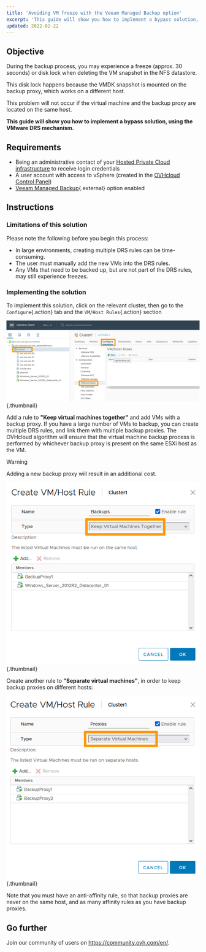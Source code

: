 ```yaml
---
title: 'Avoiding VM freeze with the Veeam Managed Backup option'
excerpt: 'This guide will show you how to implement a bypass solution, using the VMware DRS mechanism'
updated: 2022-02-22
---
```



## Objective

During the backup process, you may experience a freeze (approx. 30 seconds) or disk lock when deleting the VM snapshot in the NFS datastore.

This disk lock happens because the VMDK snapshot is mounted on the backup proxy, which works on a different host.

This problem will not occur if the virtual machine and the backup proxy are located on the same host.

**This guide will show you how to implement a bypass solution, using the VMware DRS mechanism.**

## Requirements

- Being an administrative contact of your [Hosted Private Cloud infrastructure](https://www.ovhcloud.com/en-ca/enterprise/products/hosted-private-cloud/) to receive login credentials
- A user account with access to vSphere (created in the [OVHcloud Control Panel](https://ca.ovh.com/auth/?action=gotomanager&from=https://www.ovh.com/ca/en/&ovhSubsidiary=ca))
- [Veeam Managed Backup](https://www.ovhcloud.com/en-ca/enterprise/products/hosted-private-cloud/veeam-backup-managed/){.external} option enabled

## Instructions

### Limitations of this solution

Please note the following before you begin this process:

- In large environments, creating multiple DRS rules can be time-consuming.
- The user must manually add the new VMs into the DRS rules.
- Any VMs that need to be backed up, but are not part of the DRS rules, may still experience freezes.

### Implementing the solution

To implement this solution, click on the relevant cluster, then go to the `Configure`{.action} tab and the `VM/Host Rules`{.action} section

![vSphere](images/en01add.png){.thumbnail}

Add a rule to **"Keep virtual machines together"** and add VMs with a backup proxy. If you have a large number of VMs to backup, you can create multiple DRS rules, and link them with multiple backup proxies. The OVHcloud algorithm will ensure that the virtual machine backup process is performed by whichever backup proxy is present on the same ESXi host as the VM.

> [!warning]
>
> Adding a new backup proxy will result in an additional cost.
>

![proxy](images/en02proxy.png){.thumbnail}

Create another rule to **"Separate virtual machines"**, in order to keep backup proxies on different hosts:

![proxy](images/en03proxy2.png){.thumbnail}

Note that you must have an anti-affinity rule, so that backup proxies are never on the same host, and as many affinity rules as you have backup proxies.

## Go further

Join our community of users on <https://community.ovh.com/en/>.